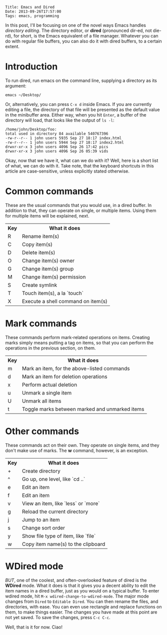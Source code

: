     Title: Emacs and Dired
    Date: 2013-09-26T17:57:00
    Tags: emacs, programming

In this post, I'll be focusing on one of the novel ways Emacs handles
*directory editing*. The directory editor, or **dired** (pronounced
dir-ed, not die-rd), for short, is the Emacs equivalent of a file
manager. Whatever you can do with regular file buffers, you can also do it with
dired buffers, to a certain extent.

<!-- more -->

# Introduction

To run dired, run emacs on the command line, supplying a directory as its argument:

```
emacs ~/Desktop/
```

Or, alternatively, you can press `C-x d` inside Emacs. If you are
currently editing a file, the directory of that file will be presented as the
default value in the minibuffer area. Either way, when you hit `Enter`, a
buffer of the directory will load, that looks like the output of
`ls -l`:

```
/home/john/Desktop/foo:
total used in directory 84 available 540767396
-rw-r--r-- 1 john users 5935 Sep 27 18:17 index.html
-rw-r--r-- 1 john users 5944 Sep 27 18:17 index2.html
drwxr-xr-x 3 john users 4096 Sep 26 17:42 pics
drwxr-xr-x 3 john users 4096 Sep 26 05:39 vids
```

Okay, now that we have it, what can we do with it? Well, here is a short list
of what, we can do with it. Take note, that the keyboard shortcuts in this
article are case-sensitive, unless explicitly stated otherwise.


# Common commands

These are the usual commands that you would use, in a dired buffer. In addition
to that, they can operate on single, or multiple items. Using them for multiple
items will be explained, next.

<table>
<tr><th>Key</th><th>What it does</th></tr>
<tr><td>R</td><td>Rename item(s)</td></tr>
<tr><td>C</td><td>Copy item(s)</td></tr>
<tr><td>D</td><td>Delete item(s)</td></tr>
<tr><td>O</td><td>Change item(s) owner</td></tr>
<tr><td>G</td><td>Change item(s) group</td></tr>
<tr><td>M</td><td>Change item(s) permission</td></tr>
<tr><td>S</td><td>Create symlink</td></tr>
<tr><td>T</td><td>Touch item(s), a la `touch`</td></tr>
<tr><td>X</td><td>Execute a shell command on item(s)</td></tr>
</table>


# Mark commands

These commands perform mark-related operations on items. Creating marks simply
means putting a tag on items, so that you can perform the operations in the
previous section, on them.

<table>
<tr><th>Key</th><th>What it does</th></tr>
<tr><td>m</td><td>Mark an item, for the above-listed commands</td></tr>
<tr><td>d</td><td>Mark an item for deletion operations</td></tr>
<tr><td>x</td><td>Perform actual deletion</td></tr>
<tr><td>u</td><td>Unmark a single item</td></tr>
<tr><td>U</td><td>Unmark all items</td></tr>
<tr><td>t</td><td>Toggle marks between marked and unmarked items</td></tr>
</table>


# Other commands

These commands act on their own. They operate on single items, and they don't
make use of marks. The **w** command, however, is an exception.

<table>
<tr><th>Key</th><th>What it does</th></tr>
<tr><td>+</td><td>Create directory</td></tr>
<tr><td>^</td><td>Go up, one level, like `cd ..`</td></tr>
<tr><td>e</td><td>Edit an item</td></tr>
<tr><td>f</td><td>Edit an item</td></tr>
<tr><td>v</td><td>View an item, like `less` or `more`</td></tr>
<tr><td>g</td><td>Reload the current directory</td></tr>
<tr><td>j</td><td>Jump to an item</td></tr>
<tr><td>s</td><td>Change sort order</td></tr>
<tr><td>y</td><td>Show file type of item, like `file`</td></tr>
<tr><td>w</td><td>Copy item name(s) to the clipboard</td></tr>
</table>


# WDired mode

*BUT*, one of the coolest, and often-overlooked feature of dired is the
**WDired** mode. What it does is that it gives you a decent ability to edit
the item names in a dired buffer, just as you would on a typical buffer. To
enter wdired mode, hit `M-x wdired-change-to-wdired-mode`. The major mode
changes from `Dired` to `Editable Dired`. You can then
rename the files, and directories, with ease. You can even use rectangle and
replace functions on them, to make things easier. The changes you have made at
this point are not yet saved. To save the changes, press `C-c C-c`.

Well, that is it for now. Ciao!
